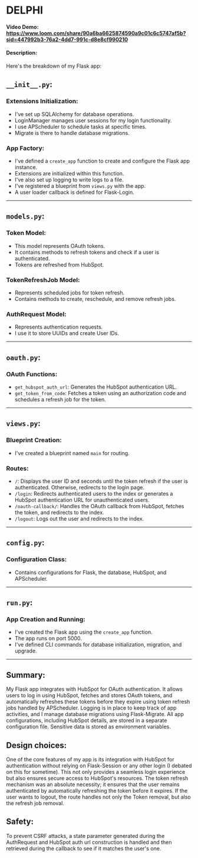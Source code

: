 # DELPHI
#### Video Demo: https://www.loom.com/share/90a6ba6625874590a9c01c6c5747af5b?sid=447992b3-76a2-4dd7-991c-d8e8cf990210
#### Description:
Here's the breakdown of my Flask app:

`__init__.py`:
--------------

### Extensions Initialization:

-   I've set up SQLAlchemy for database operations.
-   LoginManager manages user sessions for my login functionality.
-   I use APScheduler to schedule tasks at specific times.
-   Migrate is there to handle database migrations.

### App Factory:

-   I've defined a `create_app` function to create and configure the Flask app instance.
-   Extensions are initialized within this function.
-   I've also set up logging to write logs to a file.
-   I've registered a blueprint from `views.py` with the app.
-   A user loader callback is defined for Flask-Login.

* * * * *

`models.py`:
------------

### Token Model:

-   This model represents OAuth tokens.
-   It contains methods to refresh tokens and check if a user is authenticated.
-   Tokens are refreshed from HubSpot.

### TokenRefreshJob Model:

-   Represents scheduled jobs for token refresh.
-   Contains methods to create, reschedule, and remove refresh jobs.

### AuthRequest Model:

-   Represents authentication requests.
-   I use it to store UUIDs and create User IDs.

* * * * *

`oauth.py`:
-----------

### OAuth Functions:

-   `get_hubspot_auth_url`: Generates the HubSpot authentication URL.
-   `get_token_from_code`: Fetches a token using an authorization code and schedules a refresh job for the token.

* * * * *

`views.py`:
-----------

### Blueprint Creation:

-   I've created a blueprint named `main` for routing.

### Routes:

-   `/`: Displays the user ID and seconds until the token refresh if the user is authenticated. Otherwise, redirects to the login page.
-   `/login`: Redirects authenticated users to the index or generates a HubSpot authentication URL for unauthenticated users.
-   `/oauth-callback/`: Handles the OAuth callback from HubSpot, fetches the token, and redirects to the index.
-   `/logout`: Logs out the user and redirects to the index.

* * * * *

`config.py`:
------------

### Configuration Class:

-   Contains configurations for Flask, the database, HubSpot, and APScheduler.

* * * * *

`run.py`:
---------

### App Creation and Running:

-   I've created the Flask app using the `create_app` function.
-   The app runs on port 5000.
-   I've defined CLI commands for database initialization, migration, and upgrade.

* * * * *

Summary:
--------

My Flask app integrates with HubSpot for OAuth authentication. It allows users to log in using HubSpot, fetches and stores OAuth tokens, and automatically refreshes these tokens before they expire using token refresh jobs handled by APScheduler. Logging is in place to keep track of app activities, and I manage database migrations using Flask-Migrate. All app configurations, including HubSpot details, are stored in a separate configuration file. Sensitive data is stored as environment variables.

Design choices:
---------------

One of the core features of my app is its integration with HubSpot for authentication without relying on Flask-Session or any other login (I debated on this for sometime). This not only provides a seamless login experience but also ensures secure access to HubSpot's resources. The token refresh mechanism was an absolute necessity; it ensures that the user remains authenticated by automatically refreshing the token before it expires. If the user wants to logout, the route handles not only the Token removal, but also the refresh job removal.

Safety:
-------

To prevent CSRF attacks, a state parameter generated during the AuthRequest and HubSpot auth url construction is handled and then retrieved during the callback to see if it matches the user's one.